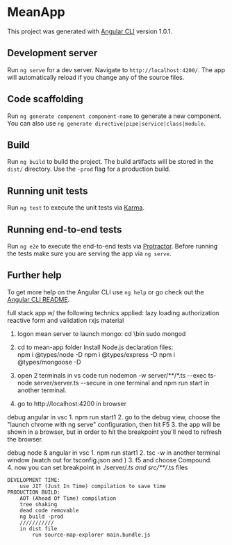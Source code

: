 # MeanApp

This project was generated with [Angular CLI](https://github.com/angular/angular-cli) version 1.0.1.

## Development server

Run `ng serve` for a dev server. Navigate to `http://localhost:4200/`. The app will automatically reload if you change any of the source files.

## Code scaffolding

Run `ng generate component component-name` to generate a new component. You can also use `ng generate directive|pipe|service|class|module`.

## Build

Run `ng build` to build the project. The build artifacts will be stored in the `dist/` directory. Use the `-prod` flag for a production build.

## Running unit tests

Run `ng test` to execute the unit tests via [Karma](https://karma-runner.github.io).

## Running end-to-end tests

Run `ng e2e` to execute the end-to-end tests via [Protractor](http://www.protractortest.org/).
Before running the tests make sure you are serving the app via `ng serve`.

## Further help

To get more help on the Angular CLI use `ng help` or go check out the [Angular CLI README](https://github.com/angular/angular-cli/blob/master/README.md).

full stack app w/ the following technics applied:
    lazy loading
    authorization
    reactive form and validation
    rxjs
    material

1. logon mean server to launch mongo:
    cd \bin
    sudo mongod
2. cd to mean-app folder
    Install Node.js declaration files:    
        npm i @types/node -D
        npm i @types/express -D
        npm i @types/mongoose -D

3. open 2 terminals in vs code
    run nodemon -w server/**/*.ts --exec ts-node server/server.ts --secure in one terminal
    and npm run start in another terminal.
4. go to http://localhost:4200 in browser

debug angular in vsc
    1. npm run start1
    2. go to the debug view, choose the "launch chrome with ng serve" configuration, then hit F5
    3. the app will be shown in a browser, but in order to hit the breakpoint you'll need to       refresh the browser.

debug node & angular in vsc
    1. npm run start1 
    2. tsc -w in another terminal window (watch out for tsconfig.json and )
    3. f5 and choose Compound.    
    4. now you can set breakpoint in ./server/*.ts and src/**/*.ts files

    DEVELOPMENT TIME:
        use JIT (Just In Time) compilation to save time
    PRODUCTION BUILD:
        AOT (Ahead Of Time) compilation
        tree shaking
        dead code removable
        ng build -prod
        ///////////
        in dist file
            run source-map-explorer main.bundle.js   
